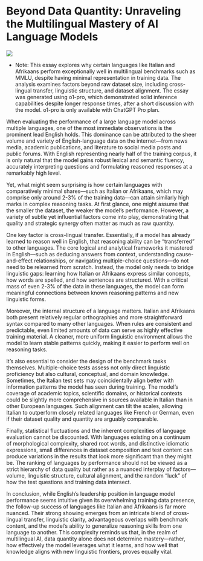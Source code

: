 # Beyond Data Quantity: Unraveling the Multilingual Mastery of AI Language Models

![](images/003-1.png)

* Note: This essay explores why certain languages like Italian and Afrikaans perform exceptionally well in multilingual benchmarks such as MMLU, despite having minimal representation in training data. The analysis examines factors beyond raw dataset size, including cross-lingual transfer, linguistic structure, and dataset alignment. The essay was generated using o1-pro, which demonstrated solid inference capabilities despite longer response times, after a short discussion with the model. o1-pro is only available with ChatGPT Pro plan.

When evaluating the performance of a large language model across multiple languages, one of the most immediate observations is the prominent lead English holds. This dominance can be attributed to the sheer volume and variety of English-language data on the internet—from news media, academic publications, and literature to social media posts and public forums. With English representing nearly half of the training corpus, it is only natural that the model gains robust lexical and semantic fluency, accurately interpreting questions and formulating reasoned responses at a remarkably high level.

Yet, what might seem surprising is how certain languages with comparatively minimal shares—such as Italian or Afrikaans, which may comprise only around 2-3% of the training data—can attain similarly high marks in complex reasoning tasks. At first glance, one might assume that the smaller the dataset, the weaker the model’s performance. However, a variety of subtle yet influential factors come into play, demonstrating that quality and strategic synergy often matter as much as raw quantity.

One key factor is cross-lingual transfer. Essentially, if a model has already learned to reason well in English, that reasoning ability can be “transferred” to other languages. The core logical and analytical frameworks it mastered in English—such as deducing answers from context, understanding cause-and-effect relationships, or navigating multiple-choice questions—do not need to be relearned from scratch. Instead, the model only needs to bridge linguistic gaps: learning how Italian or Afrikaans express similar concepts, how words are spelled, and how sentences are structured. With a critical mass of even 2-3% of the data in these languages, the model can form meaningful connections between known reasoning patterns and new linguistic forms.

Moreover, the internal structure of a language matters. Italian and Afrikaans both present relatively regular orthographies and more straightforward syntax compared to many other languages. When rules are consistent and predictable, even limited amounts of data can serve as highly effective training material. A cleaner, more uniform linguistic environment allows the model to learn stable patterns quickly, making it easier to perform well on reasoning tasks.

It’s also essential to consider the design of the benchmark tasks themselves. Multiple-choice tests assess not only direct linguistic proficiency but also cultural, conceptual, and domain knowledge. Sometimes, the Italian test sets may coincidentally align better with information patterns the model has seen during training. The model’s coverage of academic topics, scientific domains, or historical contexts could be slightly more comprehensive in sources available in Italian than in other European languages. Such alignment can tilt the scales, allowing Italian to outperform closely related languages like French or German, even if their dataset quality and quantity are arguably comparable.

Finally, statistical fluctuations and the inherent complexities of language evaluation cannot be discounted. With languages existing on a continuum of morphological complexity, shared root words, and distinctive idiomatic expressions, small differences in dataset composition and test content can produce variations in the results that look more significant than they might be. The ranking of languages by performance should not be viewed as a strict hierarchy of data quality but rather as a nuanced interplay of factors—volume, linguistic structure, cultural alignment, and the random “luck” of how the test questions and training data intersect.

In conclusion, while English’s leadership position in language model performance seems intuitive given its overwhelming training data presence, the follow-up success of languages like Italian and Afrikaans is far more nuanced. Their strong showing emerges from an intricate blend of cross-lingual transfer, linguistic clarity, advantageous overlaps with benchmark content, and the model’s ability to generalize reasoning skills from one language to another. This complexity reminds us that, in the realm of multilingual AI, data quantity alone does not determine mastery—rather, how effectively the model leverages what it learns, and how well that knowledge aligns with new linguistic frontiers, proves equally vital.